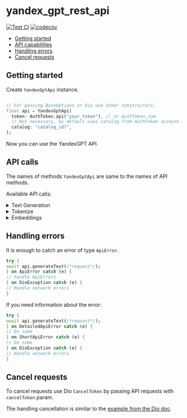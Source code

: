 # yandex_gpt_rest_api

[![Test CI](https://github.com/vladcto/yandex-gpt-rest-api/actions/workflows/test_with_coverage.yaml/badge.svg?branch=main&event=push)](https://github.com/vladcto/yandex-gpt-rest-api/actions/workflows/test_with_coverage.yaml)
[![codecov](https://codecov.io/gh/vladcto/yandex-gpt-rest-api/graph/badge.svg?token=747T4E5KE6)](https://codecov.io/gh/vladcto/yandex-gpt-rest-api)

- [Getting started](#getting-started)
- [API capabilities](#api-capabilities)
- [Handling errors](#handling-errors)
- [Cancel requests](#cancel-requests)

## Getting started

Create `YandexGptApi` instance.

```dart

// For passing BaseOptions or Dio use other constructors.
final api = YandexGptApi(
  token: AuthToken.api("your_token"), // or AuthToken.iam
  // Not necessary, by default uses catalog from AuthToken account.
  catalog: "catalog_id?",
);
```

Now you can use the YandexGPT API.

## API calls

The names of methods `YandexGptApi` are same to the names of API methods.

Available API calls:

<details>
<summary>Text Generation</summary>

### Generate sync text

```dart
void main() async {
  final response = await api.generateText(
    TextGenerationRequest(
      model: GModel.yandexGpt('folder_id'),
      messages: const [
        Message.system("Some joke"),
        Message.user("Generate joke"),
      ],
    ),
  );
  print(response.alternatives.first.message);
  print(response.usage.totalTokens);
}
```

### Generate async text

```dart
void main() async {
  final response = await api.generateAsyncText(
    TextGenerationRequest(
      model: GModel.yandexGpt('folder_id'),
      messages: const [
        Message.system("Some joke"),
        Message.user("Generate joke"),
      ],
    ),
  );
  print(response.done);
}
```
</details>

<details>
<summary>Tokenize</summary>

### Tokenize completion

```dart
void main() async {
  final response = await api.tokenizeCompletion(
    TextGenerationRequest(
      model: GModel.yandexGpt('folder_id'),
      messages: const [
        Message.system("Some joke"),
        Message.user("Generate joke"),
      ],
    ),
  );
  print(response.tokens.length);
}
```

### Tokenize text

```dart
void main() async {
  final response = await api.tokenizeText(
    TokenizeTextRequest(
      model: GModel.yandexGpt('folder_id'),
      text: 'some_response_text',
    ),
  );
  print(response.tokens.length);
}
```
</details>

<details>
<summary>Embeddings</summary>

### Text embedding

```dart
void main() async {
  final response = await api.getTextEmbedding(
    EmbeddingRequest(
      model: VModel.documentation('folder_id'),
      text: 'Some text',
    ),
  );
  print(response.embedding);
}
```
</details>

## Handling errors

It is enough to catch an error of type `ApiError`.

```dart
try {
await api.generateText(/*request*/);
} on ApiError catch (e) {
// handle ApiErrors
} on DioException catch (e) {
// Handle network errors
}
```

If you need information about the error:

```dart
try {
await api.generateText(/*request*/);
} on DetailedApiError catch (e) {
// Do some
} on ShortApiError catch (e) {
// Do some
} on DioException catch (e) {
// Handle network errors
}
```

## Cancel requests

To cancel requests use Dio `CancelToken` by passing API requests with `cancelToken` param.

The handling cancellation is similar to
the [example from the Dio doc](https://github.com/cfug/dio/blob/51d0bbb74298f40ef2f54d6109c2510c978f3771/example/lib/cancel_request.dart).